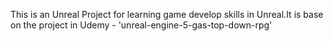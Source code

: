 This is an Unreal Project for learning game develop skills in Unreal.It is base on the project in Udemy - 'unreal-engine-5-gas-top-down-rpg'
